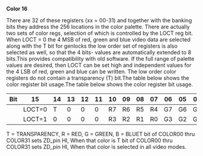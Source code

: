 **Color 16**

There are 32 of these registers (xx = 00-31) and together with the banking bits they address the 256 locations in the color palette. There are actually two sets of color regs, selection of which is controlled by the LOCT reg bit. When LOCT = 0 the 4 MSB of red, green and blue video data are selected along with the T bit for genlocks the low order set of registers is also selected as well, so that the 4 bits- values are automatically extended to 8 bits.This provides compatibility with old software. If the full range of palette values are desired, then LOCT can be set high and independent values for the 4 LSB of red, green and blue can be written. The low order color registers do not contain a transparency (T) bit.The table below shows the color register bit usage.The table below shows the color register bit usage.

| Bit| 15| 14| 13| 12| 11| 10| 09| 08| 07| 06| 05| 04| 03| 02| 01| 00  |
|---|---|---|---|---|---|---|---|---|---|---|---|---|---|---|---|---  |
||LOCT=0| T| 0| 0| 0| R7| R6| R5| R4| G7| G6| G5| G4| B7| B6| B5| B4  |
||LOCT=1| 0| 0| 0| 0| R3| R2| R1| R0| G3| G2| G1| G0| B3| B2| B1| B0|

T = TRANSPARENCY, R = RED, G = GREEN, B = BLUET bit of COLOR00 thru COLOR31 sets ZD_pin HI, When that color is T bit of COLOR00 thru COLOR31 sets ZD_pin HI, When that color is selected in all video modes.

